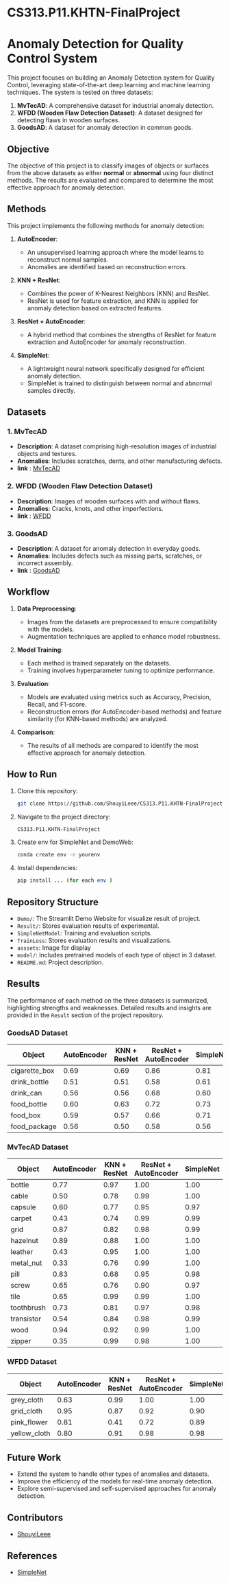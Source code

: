 # CS313.P11.KHTN-FinalProject


# Anomaly Detection for Quality Control System

This project focuses on building an Anomaly Detection system for Quality Control, leveraging state-of-the-art deep learning and machine learning techniques. The system is tested on three datasets:

1. **MvTecAD**: A comprehensive dataset for industrial anomaly detection.
2. **WFDD (Wooden Flaw Detection Dataset)**: A dataset designed for detecting flaws in wooden surfaces.
3. **GoodsAD**: A dataset for anomaly detection in common goods.

## Objective
The objective of this project is to classify images of objects or surfaces from the above datasets as either **normal** or **abnormal** using four distinct methods. The results are evaluated and compared to determine the most effective approach for anomaly detection.

## Methods
This project implements the following methods for anomaly detection:

1. **AutoEncoder**:
   - An unsupervised learning approach where the model learns to reconstruct normal samples.
   - Anomalies are identified based on reconstruction errors.

2. **KNN + ResNet**:
   - Combines the power of K-Nearest Neighbors (KNN) and ResNet.
   - ResNet is used for feature extraction, and KNN is applied for anomaly detection based on extracted features.

3. **ResNet + AutoEncoder**:
   - A hybrid method that combines the strengths of ResNet for feature extraction and AutoEncoder for anomaly reconstruction.

4. **SimpleNet**:
   - A lightweight neural network specifically designed for efficient anomaly detection.
   - SimpleNet is trained to distinguish between normal and abnormal samples directly.

## Datasets
### 1. MvTecAD
- **Description**: A dataset comprising high-resolution images of industrial objects and textures.
- **Anomalies**: Includes scratches, dents, and other manufacturing defects.
- **link** : [MvTecAD](https://www.kaggle.com/datasets/ipythonx/mvtec-ad)


### 2. WFDD (Wooden Flaw Detection Dataset)
- **Description**: Images of wooden surfaces with and without flaws.
- **Anomalies**: Cracks, knots, and other imperfections.
-  **link** : [WFDD](https://github.com/cqylunlun/GLASS)

### 3. GoodsAD
- **Description**: A dataset for anomaly detection in everyday goods.
- **Anomalies**: Includes defects such as missing parts, scratches, or incorrect assembly.
-  **link** : [GoodsAD](https://github.com/jianzhang96/GoodsAD)

## Workflow
1. **Data Preprocessing**:
   - Images from the datasets are preprocessed to ensure compatibility with the models.
   - Augmentation techniques are applied to enhance model robustness.

2. **Model Training**:
   - Each method is trained separately on the datasets.
   - Training involves hyperparameter tuning to optimize performance.

3. **Evaluation**:
   - Models are evaluated using metrics such as Accuracy, Precision, Recall, and F1-score.
   - Reconstruction errors (for AutoEncoder-based methods) and feature similarity (for KNN-based methods) are analyzed.

4. **Comparison**:
   - The results of all methods are compared to identify the most effective approach for anomaly detection.



## How to Run
1. Clone this repository:
   ```bash
   git clone https://github.com/ShouyiLeee/CS313.P11.KHTN-FinalProject.git
   ```
2. Navigate to the project directory:
   ```bash
   CS313.P11.KHTN-FinalProject
   ```
3. Create env for SimpleNet and DemoWeb:
   ```bash
   conda create env -n yourenv
   ```
4. Install dependencies:
   ```bash
   pip install ... (for each env )
   ```

## Repository Structure
- `Demo/`: The Streamlit Demo Website for visualize result of project.
- `Result/`: Stores evaluation results of experimental.
- `SimpleNetModel`: Training and evaluation scripts.
- `TrainLoss`: Stores evaluation results and visualizations.
- `asssets`: Image for display
- `model/`: Includes pretrained models of each type of object in 3 dataset.
- `README.md`: Project description.

## Results
The performance of each method on the three datasets is summarized, highlighting strengths and weaknesses. Detailed results and insights are provided in the `Result` section of the project repository.


### GoodsAD Dataset
| Object         | AutoEncoder | KNN + ResNet | ResNet + AutoEncoder | SimpleNet |
|----------------|-------------|--------------|----------------------|-----------|
| cigarette_box  | 0.69        | 0.69         | 0.86                 | 0.81      |
| drink_bottle   | 0.51        | 0.51         | 0.58                 | 0.61      |
| drink_can      | 0.56        | 0.56         | 0.68                 | 0.60      |
| food_bottle    | 0.60        | 0.63         | 0.72                 | 0.73      |
| food_box       | 0.59        | 0.57         | 0.66                 | 0.71      |
| food_package   | 0.56        | 0.50         | 0.58                 | 0.56      |


### MvTecAD Dataset
| Object         | AutoEncoder | KNN + ResNet | ResNet + AutoEncoder | SimpleNet |
|----------------|-------------|--------------|----------------------|-----------|
| bottle         | 0.77        | 0.97         | 1.00                 | 1.00      |
| cable          | 0.50        | 0.78         | 0.99                 | 1.00      |
| capsule        | 0.60        | 0.77         | 0.95                 | 0.97      |
| carpet         | 0.43        | 0.74         | 0.99                 | 0.99      |
| grid           | 0.87        | 0.82         | 0.98                 | 0.99      |
| hazelnut       | 0.89        | 0.88         | 1.00                 | 1.00      |
| leather        | 0.43        | 0.95         | 1.00                 | 1.00      |
| metal_nut      | 0.33        | 0.76         | 0.99                 | 1.00      |
| pill           | 0.83        | 0.68         | 0.95                 | 0.98      |
| screw          | 0.65        | 0.76         | 0.90                 | 0.97      |
| tile           | 0.65        | 0.99         | 0.99                 | 1.00      |
| toothbrush     | 0.73        | 0.81         | 0.97                 | 0.98      |
| transistor     | 0.54        | 0.84         | 0.98                 | 0.99      |
| wood           | 0.94        | 0.92         | 0.99                 | 1.00      |
| zipper         | 0.35        | 0.99         | 0.98                 | 1.00      |


### WFDD Dataset
| Object         | AutoEncoder | KNN + ResNet | ResNet + AutoEncoder | SimpleNet |
|----------------|-------------|--------------|----------------------|-----------|
| grey_cloth     | 0.63        | 0.99         | 1.00                 | 1.00      |
| grid_cloth     | 0.95        | 0.87         | 0.92                 | 0.90      |
| pink_flower    | 0.81        | 0.41         | 0.72                 | 0.89      |
| yellow_cloth   | 0.80        | 0.91         | 0.98                 | 0.98      |


## Future Work
- Extend the system to handle other types of anomalies and datasets.
- Improve the efficiency of the models for real-time anomaly detection.
- Explore semi-supervised and self-supervised approaches for anomaly detection.

## Contributors
- [ShouyiLeee](https://github.com/ShouyiLeee)

## References
- [SimpleNet](https://github.com/jahongir7174/SimpleNet)
